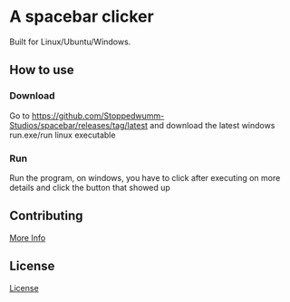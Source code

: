 # A spacebar clicker
Built for Linux/Ubuntu/Windows.

## How to use
### Download
Go to <https://github.com/Stoppedwumm-Studios/spacebar/releases/tag/latest> and download the latest windows run.exe/run linux executable

### Run
Run the program, on windows, you have to click after executing on more details and click the button that showed up

## Contributing
[More Info](/info/contributing/)

## License
[License](/info/license/)
